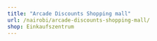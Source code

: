 ```yaml
---
title: "Arcade Discounts Shopping mall"
url: /nairobi/arcade-discounts-shopping-mall/
shop: Einkaufszentrum
---
```

